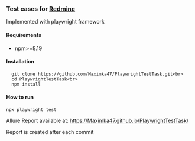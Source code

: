 <h3>Test cases for <a href="https://www.redmine.org/">Redmine</a></h3> <p>Implemented with playwright framework</p>

<h4>Requirements</h4>
<ul>
  <li>npm>=8.19</li>
</ul>

<h4>Installation</h4>

````
  git clone https://github.com/Maximka47/PlaywrightTestTask.git<br>
  cd PlaywrightTestTask<br>
  npm install
````

<h4>How to run</h4>

```
npx playwright test
```

Allure Report available at: https://Maximka47.github.io/PlaywrightTestTask/

Report is created after each commit
